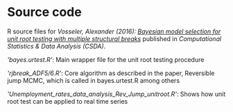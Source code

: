 # Source code
R source files for *Vosseler, Alexander (2016):* [*Bayesian model selection for unit root testing with multiple structural breaks*](https://www.sciencedirect.com/science/article/abs/pii/S0167947314002485) published in *Computational Statistics & Data Analysis (CSDA)*.

*'bayes.urtest.R'*: Main wrapper file for the unit root testing procedure

*'rjbreak_ADF5/6.R'*: Core algorithm as described in the paper, Reversible jump MCMC, which is called in bayes.urtest.R among others

*'Unemployment_rates_data_analysis_Rev_Jump_unitroot.R'*: Shows how unit root test can be applied to real time series

